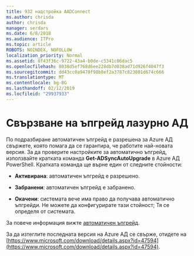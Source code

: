 ```yaml
---
title: 932 надстройка AADConnect
ms.author: chrisda
author: chrisda
manager: serdars
ms.date: 6/8/2018
ms.audience: ITPro
ms.topic: article
ROBOTS: NOINDEX, NOFOLLOW
localization_priority: Normal
ms.assetid: 8f43f36c-9722-43a4-b0de-c5341c06dac5
ms.openlocfilehash: 8038d5ef768d6ee228db7d038ad71d926f4047f3
ms.sourcegitcommit: dd43cc0a9470f98b8ef2a3787c823801d674c666
ms.translationtype: MT
ms.contentlocale: bg-BG
ms.lasthandoff: 02/12/2019
ms.locfileid: "29937933"
---
```

# <a name="upgrade-azure-ad-connect"></a>Свързване на ъпгрейд лазурно АД

По подразбиране автоматичен ъпгрейд е разрешена за Azure АД свържете, която помага да се гарантира, че работите най-новата версия. За да проверите настройките за автоматично ъпгрейд, използвайте кратката команда **Get-ADSyncAutoUpgrade** в Azure АД PowerShell. Кратката команда ще върне един от следните стойности: 
  
- **Активирана**: автоматичен ъпгрейд е разрешено. 
    
- **Забранени**: автоматичен ъпгрейд е забранено. 
    
- **Окачени**: системата вече има право да получава автоматично ъпгрейди. Не можете да конфигурирате тази стойност; Тя се определя от системата. 
    
За повече информация вижте [автоматичен ъпгрейд](https://docs.microsoft.com/azure/active-directory/connect/active-directory-aadconnect-feature-automatic-upgrade).
  
За да изтеглите последната версия на Azure АД се свърже, отидете на [https://www.microsoft.com/download/details.aspx?id=47594](https://www.microsoft.com/download/details.aspx?id=47594).
  

